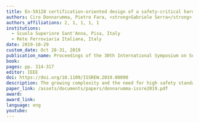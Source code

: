 ```yaml
---
title: En-50128 certification-oriented design of a safety-critical hard real-Time kernel
authors: Ciro Donnarumma, Pietro Fara, <strong>Gabriele Serra</strong>, Sandro Di Leonardi, Mauro Marinoni 
authors_affiliations: 2, 1, 1, 1, 1
institutions:
  - Scuola Superiore Sant'Anna, Pisa, Italy
  - Rete Ferroviaria Italiana, Italy
date: 2019-10-29
custom_date: Oct 28-31, 2019
publication_name: Proceedings of the 30th International Symposium on Software Reliability Engineering Workshops (ISSREW 2019), Berlin, Germany 
book:
pages: pp. 314-317
editor: IEEE
doi: https://doi.org/10.1109/ISSREW.2019.00090
description: The growing complexity and the need for high safety standards in railways infrastructures are pushing the infrastructure operators toward the adoption of newer solutions able to exploit modern platforms and state-of-the-art software solutions while guaranteeing safety and timing constraints, and maintaining the compliance with the standards. This paper presents the design guidelines of a novel real-time kernel whose development is based on the Italian use case, highlighting its focus on adherence to the standards.
paper_link: /assets/documents/papers/donnarumma-issre2019.pdf
award: 
award_link: 
language: eng
youtube:
---
```

